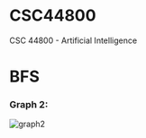 # CSC44800
CSC 44800 - Artificial Intelligence

# BFS

### Graph 2:
![graph2](https://user-images.githubusercontent.com/37905046/135166575-6aeb405e-618a-46d4-9f36-926bea69fc88.png)

